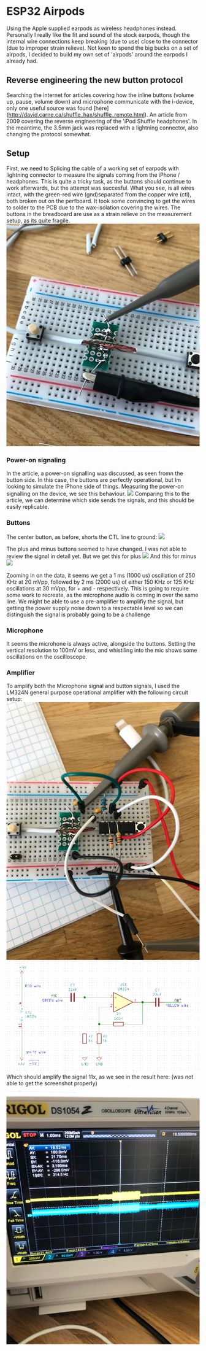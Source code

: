 # ESP32 Airpods
Using the Apple supplied earpods as wireless headphones instead. Personally I really like the fit and sound of the stock earpods, though the internal wire connections keep breaking (due to use) close to the connector (due to improper strain relieve). Not keen to spend the big bucks on a set of airpods, I decided to build my own set of 'airpods' around the earpods I already had. 

## Reverse engineering the new button protocol
Searching the internet for articles covering how the inline buttons (volume up, pause, volume down) and microphone communicate with the i-device, only one useful source was found [here] (http://david.carne.ca/shuffle_hax/shuffle_remote.html). An article from 2009 covering the reverse engineering of the 'iPod Shuffle headphones'. In the meantime, the 3.5mm jack was replaced with a lightning connector, also changing the protocol somewhat. 

## Setup
First, we need to Splicing the cable of a working set of earpods with lightning connector to measure the signals coming from the iPhone / headphones. This is quite a tricky task, as the buttons should continue to work afterwards, but the attempt was succesful. What you see, is all wires intact, with the green-red wire (gnd)separated from the copper wire (ctl), both broken out on the perfboard. It took some convincing to get the wires to solder to the PCB due to the wax-isolation covering the wires. The buttons in the breadboard are use as a strain relieve on the measurement setup, as its quite fragile. 
![](images/setup.jpeg)

### Power-on signaling
In the article, a power-on signalling was discussed, as seen fromn the button side. In this case, the buttons are perfectly operational, but Im looking to simulate the iPhone side of things. Measuring the power-on signalling on the device, we see this behaviour.
![](images/poweron.png)
Comparing this to the article, we can determine which side sends the signals, and this should be easily replicable.
### Buttons
The center button, as before, shorts the CTL line to ground:
![](images/center-button.png)

The plus and minus buttons seemed to have changed. I was not able to review the signal in detail yet. But we get this for plus
![](images/plus-button.png)
And this for minus
![](images/minus-button.png)

Zooming in on the data, it seems we get a 1 ms (1000 us) oscillation of 250 KHz at 20 mVpp, followed by 2 ms (2000 us) of either 150 KHz or 125 KHz oscillations at 30 mVpp, for + and - respectively. This is going to require some work to recreate, as the microphone audio is coming in over the same line. We might be able to use a pre-amplifier to amplifiy the signal, but getting the power supply noise down to a respectable level so we can distinguish the signal is probably going to be a challenge


### Microphone
It seems the microhone is always active, alongside the buttons. Setting the vertical resolution to 100mV or less, and whistiling into the mic shows some oscillations on the oscilloscope. 

### Amplifier

To amplify both the Microphone signal and button signals, I used the LM324N general purpose operational amplifier with the following circuit setup:
![](images/amp.jpeg)
![](images/amp-circuit.PNG)
Which should amplify the signal 11x, as we see in the result here: (was not able to get the screenshot properly)
![](images/amped-signal.jpeg)